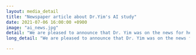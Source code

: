 ```yaml
---
layout: media_detail
title: "Newspaper article about Dr.Yim's AI study"
date: 2021-07-06 16:00:00 +0900
image: "ai_news.jpg"
detail: "We are pleased to announce that Dr. Yim was on the news for her AI research."
long_detail: "We are pleased to announce that Dr. Yim was on the news for her AI research. [online] Available: http://www.kyosu.net/news/articleView.html?idxno=71528, http://www.dailysmart.co.kr/news/articleView.html?idxno=47053, Available http://www.veritas-a.com/news/articleView.html?idxno=375667."

---
```


